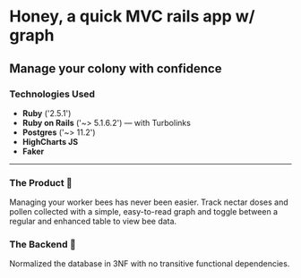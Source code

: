 # Honey, a quick MVC rails app w/ graph
## Manage your colony with confidence

### Technologies Used
* **Ruby** ('2.5.1')
* **Ruby on Rails** ('~> 5.1.6.2') — with Turbolinks
* **Postgres** ('~> 11.2')
* **HighCharts JS**
* **Faker**

---

### The Product 🐝
Managing your worker bees has never been easier. Track nectar doses and pollen collected with a simple, easy-to-read graph and toggle between a regular and enhanced table to view bee data.

### The Backend 🐝
Normalized the database in 3NF with no transitive functional dependencies.
